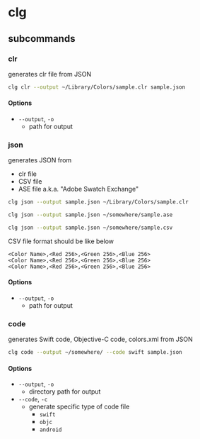 # clg

## subcommands

### clr

generates clr file from JSON

```sh
clg clr --output ~/Library/Colors/sample.clr sample.json
```

#### Options

- `--output`, `-o`
    - path for output

### json

generates JSON from

- clr file
- CSV file
- ASE file a.k.a. "Adobe Swatch Exchange"


```sh
clg json --output sample.json ~/Library/Colors/sample.clr

clg json --output sample.json ~/somewhere/sample.ase

clg json --output sample.json ~/somewhere/sample.csv
```

CSV file format should be like below

```
<Color Name>,<Red 256>,<Green 256>,<Blue 256>
<Color Name>,<Red 256>,<Green 256>,<Blue 256>
<Color Name>,<Red 256>,<Green 256>,<Blue 256>
```

#### Options

- `--output`, `-o`
    - path for output

### code

generates Swift code, Objective-C code, colors.xml from JSON

```sh
clg code --output ~/somewhere/ --code swift sample.json
```

#### Options

- `--output`, `-o`
    - directory path for output
- `--code`, `-c`
    - generate specific type of code file
        - `swift`
        - `objc`
        - `android`
